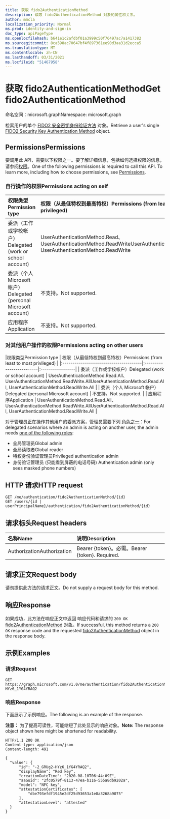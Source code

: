 ```yaml
---
title: 获取 fido2AuthenticationMethod
description: 读取 fido2AuthenticationMethod 对象的属性和关系。
author: mmcla
localization_priority: Normal
ms.prod: identity-and-sign-in
doc_type: apiPageType
ms.openlocfilehash: b641e1c2afdbf01a3999c50f76497ac7a1417382
ms.sourcegitcommit: 8ca598ac70647bf4f897361ee90d3aa31d2ecca5
ms.translationtype: MT
ms.contentlocale: zh-CN
ms.lasthandoff: 03/31/2021
ms.locfileid: "51467958"
---
```

# <a name="get-fido2authenticationmethod"></a><span data-ttu-id="67e99-103">获取 fido2AuthenticationMethod</span><span class="sxs-lookup"><span data-stu-id="67e99-103">Get fido2AuthenticationMethod</span></span>
<span data-ttu-id="67e99-104">命名空间：microsoft.graph</span><span class="sxs-lookup"><span data-stu-id="67e99-104">Namespace: microsoft.graph</span></span>

<span data-ttu-id="67e99-105">检索用户的单个 [FIDO2 安全密钥身份验证方法](../resources/fido2authenticationmethod.md) 对象。</span><span class="sxs-lookup"><span data-stu-id="67e99-105">Retrieve a user's single [FIDO2 Security Key Authentication Method](../resources/fido2authenticationmethod.md) object.</span></span>

## <a name="permissions"></a><span data-ttu-id="67e99-106">Permissions</span><span class="sxs-lookup"><span data-stu-id="67e99-106">Permissions</span></span>

<span data-ttu-id="67e99-p101">要调用此 API，需要以下权限之一。要了解详细信息，包括如何选择权限的信息，请参阅[权限](/graph/permissions-reference)。</span><span class="sxs-lookup"><span data-stu-id="67e99-p101">One of the following permissions is required to call this API. To learn more, including how to choose permissions, see [Permissions](/graph/permissions-reference).</span></span>

### <a name="permissions-acting-on-self"></a><span data-ttu-id="67e99-109">自行操作的权限</span><span class="sxs-lookup"><span data-stu-id="67e99-109">Permissions acting on self</span></span>

|<span data-ttu-id="67e99-110">权限类型</span><span class="sxs-lookup"><span data-stu-id="67e99-110">Permission type</span></span>      | <span data-ttu-id="67e99-111">权限（从最低特权到最高特权）</span><span class="sxs-lookup"><span data-stu-id="67e99-111">Permissions (from least to most privileged)</span></span>              |
|:---------------------------------------|:-------------------------|
| <span data-ttu-id="67e99-112">委派（工作或学校帐户）</span><span class="sxs-lookup"><span data-stu-id="67e99-112">Delegated (work or school account)</span></span>     | <span data-ttu-id="67e99-113">UserAuthenticationMethod.Read、UserAuthenticationMethod.ReadWrite</span><span class="sxs-lookup"><span data-stu-id="67e99-113">UserAuthenticationMethod.Read, UserAuthenticationMethod.ReadWrite</span></span> |
| <span data-ttu-id="67e99-114">委派（个人 Microsoft 帐户）</span><span class="sxs-lookup"><span data-stu-id="67e99-114">Delegated (personal Microsoft account)</span></span> | <span data-ttu-id="67e99-115">不支持。</span><span class="sxs-lookup"><span data-stu-id="67e99-115">Not supported.</span></span> |
| <span data-ttu-id="67e99-116">应用程序</span><span class="sxs-lookup"><span data-stu-id="67e99-116">Application</span></span>                            | <span data-ttu-id="67e99-117">不支持。</span><span class="sxs-lookup"><span data-stu-id="67e99-117">Not supported.</span></span> |

### <a name="permissions-acting-on-other-users"></a><span data-ttu-id="67e99-118">对其他用户操作的权限</span><span class="sxs-lookup"><span data-stu-id="67e99-118">Permissions acting on other users</span></span>

|<span data-ttu-id="67e99-119">权限类型</span><span class="sxs-lookup"><span data-stu-id="67e99-119">Permission type</span></span>      | <span data-ttu-id="67e99-120">权限（从最低特权到最高特权）</span><span class="sxs-lookup"><span data-stu-id="67e99-120">Permissions (from least to most privileged)</span></span>              |
|:---------------------------------------|:-------------------------|:-----------------|
| <span data-ttu-id="67e99-121">委派（工作或学校帐户）</span><span class="sxs-lookup"><span data-stu-id="67e99-121">Delegated (work or school account)</span></span>     | <span data-ttu-id="67e99-122">UserAuthenticationMethod.Read.All、UserAuthenticationMethod.ReadWrite.All</span><span class="sxs-lookup"><span data-stu-id="67e99-122">UserAuthenticationMethod.Read.All, UserAuthenticationMethod.ReadWrite.All</span></span> |
| <span data-ttu-id="67e99-123">委派（个人 Microsoft 帐户）</span><span class="sxs-lookup"><span data-stu-id="67e99-123">Delegated (personal Microsoft account)</span></span> | <span data-ttu-id="67e99-124">不支持。</span><span class="sxs-lookup"><span data-stu-id="67e99-124">Not supported.</span></span> |
| <span data-ttu-id="67e99-125">应用程序</span><span class="sxs-lookup"><span data-stu-id="67e99-125">Application</span></span>                            | <span data-ttu-id="67e99-126">UserAuthenticationMethod.Read.All、UserAuthenticationMethod.ReadWrite.All</span><span class="sxs-lookup"><span data-stu-id="67e99-126">UserAuthenticationMethod.Read.All, UserAuthenticationMethod.ReadWrite.All</span></span> |

<span data-ttu-id="67e99-127">对于管理员正在操作其他用户的委派方案，管理员需要下列 [角色之一](/azure/active-directory/users-groups-roles/directory-assign-admin-roles#available-roles)：</span><span class="sxs-lookup"><span data-stu-id="67e99-127">For delegated scenarios where an admin is acting on another user, the admin needs [one of the following roles](/azure/active-directory/users-groups-roles/directory-assign-admin-roles#available-roles):</span></span>
* <span data-ttu-id="67e99-128">全局管理员</span><span class="sxs-lookup"><span data-stu-id="67e99-128">Global admin</span></span>
* <span data-ttu-id="67e99-129">全局读取者</span><span class="sxs-lookup"><span data-stu-id="67e99-129">Global reader</span></span>
* <span data-ttu-id="67e99-130">特权身份验证管理员</span><span class="sxs-lookup"><span data-stu-id="67e99-130">Privileged authentication admin</span></span>
* <span data-ttu-id="67e99-131">身份验证管理员 (只能看到屏蔽的电话号码) </span><span class="sxs-lookup"><span data-stu-id="67e99-131">Authentication admin (only sees masked phone numbers)</span></span>

## <a name="http-request"></a><span data-ttu-id="67e99-132">HTTP 请求</span><span class="sxs-lookup"><span data-stu-id="67e99-132">HTTP request</span></span>

<!-- {
  "blockType": "ignored"
}
-->
``` http
GET /me/authentication/fido2AuthenticationMethod/{id}
GET /users/{id | userPrincipalName}/authentication/fido2AuthenticationMethod/{id}
```

## <a name="request-headers"></a><span data-ttu-id="67e99-133">请求标头</span><span class="sxs-lookup"><span data-stu-id="67e99-133">Request headers</span></span>
|<span data-ttu-id="67e99-134">名称</span><span class="sxs-lookup"><span data-stu-id="67e99-134">Name</span></span>|<span data-ttu-id="67e99-135">说明</span><span class="sxs-lookup"><span data-stu-id="67e99-135">Description</span></span>|
|:---|:---|
|<span data-ttu-id="67e99-136">Authorization</span><span class="sxs-lookup"><span data-stu-id="67e99-136">Authorization</span></span>|<span data-ttu-id="67e99-p102">Bearer {token}。必需。</span><span class="sxs-lookup"><span data-stu-id="67e99-p102">Bearer {token}. Required.</span></span>|

## <a name="request-body"></a><span data-ttu-id="67e99-139">请求正文</span><span class="sxs-lookup"><span data-stu-id="67e99-139">Request body</span></span>
<span data-ttu-id="67e99-140">请勿提供此方法的请求正文。</span><span class="sxs-lookup"><span data-stu-id="67e99-140">Do not supply a request body for this method.</span></span>

## <a name="response"></a><span data-ttu-id="67e99-141">响应</span><span class="sxs-lookup"><span data-stu-id="67e99-141">Response</span></span>

<span data-ttu-id="67e99-142">如果成功，此方法在响应正文中返回 响应代码和请求的 `200 OK` [fido2AuthenticationMethod](../resources/fido2authenticationmethod.md) 对象。</span><span class="sxs-lookup"><span data-stu-id="67e99-142">If successful, this method returns a `200 OK` response code and the requested [fido2AuthenticationMethod](../resources/fido2authenticationmethod.md) object in the response body.</span></span>

## <a name="examples"></a><span data-ttu-id="67e99-143">示例</span><span class="sxs-lookup"><span data-stu-id="67e99-143">Examples</span></span>

### <a name="request"></a><span data-ttu-id="67e99-144">请求</span><span class="sxs-lookup"><span data-stu-id="67e99-144">Request</span></span>

``` http
GET https://graph.microsoft.com/v1.0/me/authentication/fido2AuthenticationMethod/-2_GRUg2-HYz6_1YG4YRAQ2
```

### <a name="response"></a><span data-ttu-id="67e99-145">响应</span><span class="sxs-lookup"><span data-stu-id="67e99-145">Response</span></span>
<span data-ttu-id="67e99-146">下面展示了示例响应。</span><span class="sxs-lookup"><span data-stu-id="67e99-146">The following is an example of the response.</span></span>

<span data-ttu-id="67e99-147">**注意：** 为了提高可读性，可能缩短了此处显示的响应对象。</span><span class="sxs-lookup"><span data-stu-id="67e99-147">**Note:** The response object shown here might be shortened for readability.</span></span>
<!-- {
  "blockType": "response",
  "truncated": true,
  "@odata.type": "microsoft.graph.fido2AuthenticationMethod"
}
-->
``` http
HTTP/1.1 200 OK
Content-type: application/json
Content-length: 491

{
  "value": {
      "id": "-2_GRUg2-HYz6_1YG4YRAQ2",
      "displayName": "Red key",
      "creationDateTime": "2020-08-10T06:44:09Z",
      "aaGuid": "2fc0579f-8113-47ea-b116-555a8db9202a",
      "model": "NFC key",
      "attestationCertificates": [
          "dbe793efdf1945e2df25d93653a1e8a3268a9075"
      ],
      "attestationLevel": "attested"
  }
}
```

